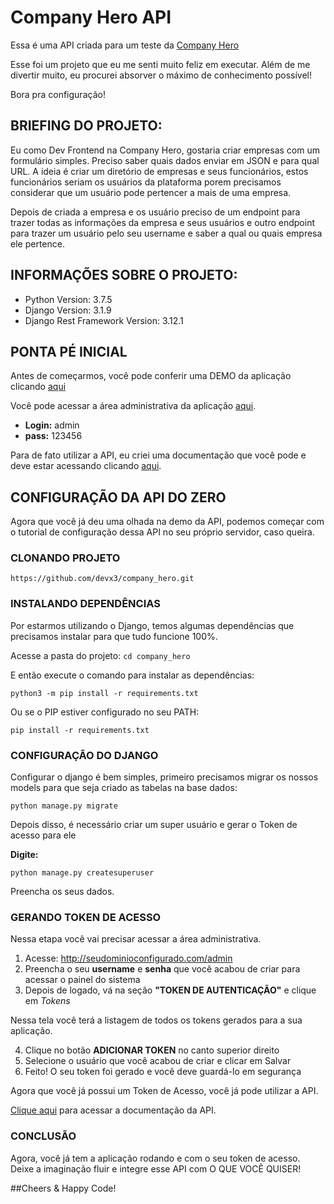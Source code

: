 # Company Hero API

Essa é uma API criada para um teste da [Company Hero](https://www.companyhero.com/)

Esse foi um projeto que eu me senti muito feliz em executar. Além de me divertir muito, eu procurei absorver o máximo de conhecimento possível!


Bora pra configuração! 

## BRIEFING DO PROJETO: 
Eu como Dev Frontend na Company Hero, gostaria criar empresas com um formulário simples. Preciso saber quais dados enviar em JSON e para qual URL. A ideia é criar um diretório de empresas e seus funcionários, estos funcionários seriam os usuários da plataforma porem precisamos considerar que um usuário pode pertencer a mais de uma empresa.

Depois de criada a empresa e os usuário preciso de um endpoint para trazer todas as informações da empresa e seus usuários e outro endpoint para trazer um usuário pelo seu username e saber a qual ou quais empresa ele pertence.

## INFORMAÇÕES SOBRE O PROJETO:

- Python Version: 3.7.5
- Django Version: 3.1.9
- Django Rest Framework Version: 3.12.1

## PONTA PÉ INICIAL

Antes de começarmos, você pode conferir uma DEMO da aplicação clicando [aqui](https://companyhero.herokuapp.com/)

Você pode acessar a área administrativa da aplicação [aqui](https://companyhero.herokuapp.com/admin).

- **Login:** admin
- **pass:** 123456

Para de fato utilizar a API, eu criei uma documentação que você pode e deve estar acessando clicando [aqui](https://documenter.getpostman.com/view/7747875/TVRg699E). 

## CONFIGURAÇÃO DA API DO ZERO

Agora que você já deu uma olhada na demo da API, podemos começar com o tutorial de configuração dessa API no seu próprio servidor, caso queira.

### CLONANDO PROJETO

`https://github.com/devx3/company_hero.git`

### INSTALANDO DEPENDÊNCIAS
Por estarmos utilizando o Django, temos algumas dependências que precisamos instalar para que tudo funcione 100%. 

Acesse a pasta do projeto: 
`cd company_hero`

E então execute o comando para instalar as dependências:

`python3 -m pip install -r requirements.txt`

Ou se o PIP estiver configurado no seu PATH:

`pip install -r requirements.txt`

### CONFIGURAÇÃO DO DJANGO

Configurar o django é bem simples, primeiro precisamos migrar os nossos models para que seja criado as tabelas na base dados:

`python manage.py migrate`

Depois disso, é necessário criar um super usuário e gerar o Token de acesso para ele

**Digite:** 

`python manage.py createsuperuser`

Preencha os seus dados. 

### GERANDO TOKEN DE ACESSO

Nessa etapa você vai precisar acessar a área administrativa. 

1. Acesse: http://seudominioconfigurado.com/admin
2. Preencha o seu **username** e **senha** que você acabou de criar para acessar o painel do sistema
3. Depois de logado, vá na seção **"TOKEN DE AUTENTICAÇÃO"** e clique em *Tokens*

Nessa tela você terá a listagem de todos os tokens gerados para a sua aplicação. 

4. Clique no botão **ADICIONAR TOKEN** no canto superior direito
5. Selecione o usuário que você acabou de criar e clicar em Salvar
6. Feito! O seu token foi gerado e você deve guardá-lo em segurança

Agora que você já possui um Token de Acesso, você já pode utilizar a API.

[Clique aqui](https://documenter.getpostman.com/view/7747875/TVRg699E) para acessar a documentação da API. 

### CONCLUSÃO

Agora, você já tem a aplicação rodando e com o seu token de acesso. Deixe a imaginação fluir e integre esse API com O QUE VOCÊ QUISER! 

##Cheers & Happy Code! 
